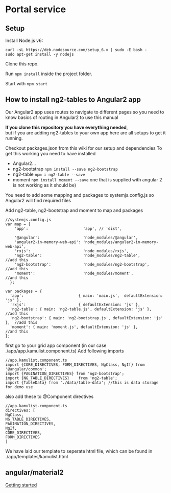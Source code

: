 # Portal service

## Setup

Install Node.js v6:

```shell
curl -sL https://deb.nodesource.com/setup_6.x | sudo -E bash -
sudo apt-get install -y nodejs
```

Clone this repo.

Run `npm install` inside the project folder.

Start with `npm start`




## How to install ng2-tables to Angular2 app

Our Angular2 app uses routes to navigate to different pages so you need to know basics of routing in Angular2 to use this manual

**If you clone this repository you have everything needed**,  
but if you are adding ng2-tables to your own app here are all setups to get it running.

Checkout packages.json from this wiki for our setup and dependencies
To get this working you need to have installed

* Angular2...  
* ng2-bootstrap ```npm install --save ng2-bootstrap```  
* ng2-table ```npm i ng2-table --save```  
* moment ```npm install moment --save``` one that is supplied with angular 2 is not working as it should be)  

You need to add some mapping and packages to systemjs.config.js so Angular2 will find required files

Add ng2-table, ng2-bootstrap and moment to map and packages


```
//systemjs.config.js
var map = {
    'app':                        'app', // 'dist',

    '@angular':                   'node_modules/@angular',
    'angular2-in-memory-web-api': 'node_modules/angular2-in-memory-web-api',
    'rxjs':                       'node_modules/rxjs',
    'ng2-table':                  'node_modules/ng2-table',       //add this
    'ng2-bootstrap':              'node_modules/ng2-bootstrap',   //add this
    'moment':                     'node_modules/moment',          //and this
  };

var packages = {
  'app':                        { main: 'main.js',  defaultExtension: 'js' },
  'rxjs':                       { defaultExtension: 'js' },
  'ng2-table': { main: 'ng2-table.js', defaultExtension: 'js' },          //add this
  'ng2-bootstrap': { main: 'ng2-bootstrap.js', defaultExtension: 'js' },  //add this
  'moment': { main: 'moment.js', defaultExtension: 'js' },                //and this
};
```


first go to your grid app component (in our case ./app/app.kamulist.component.ts)
Add following imports
```
//app.kamulist.component.ts
import {CORE_DIRECTIVES, FORM_DIRECTIVES, NgClass, NgIf} from '@angular/common';
import {PAGINATION_DIRECTIVES} from 'ng2-bootstrap';
import {NG_TABLE_DIRECTIVES}    from 'ng2-table';
import {TableData} from './data/table-data'; //this is data storage for demo use
```

also add these to @Component directives

  ```
  //app.kamulist.component.ts
  directives: [
  NgClass,
  NG_TABLE_DIRECTIVES,
  PAGINATION_DIRECTIVES,
  NgIf,
  CORE_DIRECTIVES,
  FORM_DIRECTIVES
  ]
  ```

We have laid our template to seperate html file, which can be found in ./app/templates/kamulist.html

## angular/material2

[Getting started](https://github.com/angular/material2/blob/2.0.0-alpha.6/GETTING_STARTED.md)
